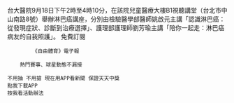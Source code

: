 台大醫院9月18日下午2時至4時10分，在該院兒童醫療大樓B1視聽講堂（台北市中山南路8號）舉辦淋巴癌講座，分別由檢驗醫學部醫師姚啟元主講「認識淋巴癌：從發現症狀、診斷到治療選擇」、護理部護理師劉芳瑜主講「陪你一起走：淋巴癌病友的自我照護」。
        免費訂閱
        
            《自由體育》電子報
        
        熱門賽事、球星動態不漏接
    
    不用抽 不用搶 現在用APP看新聞 保證天天中獎　
    點我下載APP　
    按我看活動辦法
